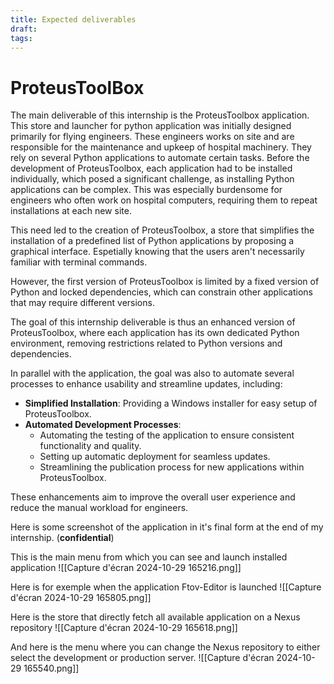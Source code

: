 ```yaml
---
title: Expected deliverables
draft: 
tags:
---
```

# ProteusToolBox
The main deliverable of this internship is the ProteusToolbox application. This store and launcher for python application was initially designed primarily for flying engineers. These engineers works on site and are responsible for the maintenance and upkeep of hospital machinery. They rely on several Python applications to automate certain tasks. Before the development of ProteusToolbox, each application had to be installed individually, which posed a significant challenge, as installing Python applications can be complex. This was especially burdensome for engineers who often work on hospital computers, requiring them to repeat installations at each new site.

This need led to the creation of ProteusToolbox, a store that simplifies the installation of a predefined list of Python applications by proposing a graphical interface. Espetially knowing that the users aren't necessarily familiar with terminal commands.

However, the first version of ProteusToolbox is limited by a fixed version of Python and locked dependencies, which can constrain other applications that may require different versions.

The goal of this internship deliverable is thus an enhanced version of ProteusToolbox, where each application has its own dedicated Python environment, removing restrictions related to Python versions and dependencies.

In parallel with the application, the goal was also to automate several processes to enhance usability and streamline updates, including:

- **Simplified Installation**: Providing a Windows installer for easy setup of ProteusToolbox.
- **Automated Development Processes**:
    - Automating the testing of the application to ensure consistent functionality and quality.
    - Setting up automatic deployment for seamless updates.
    - Streamlining the publication process for new applications within ProteusToolbox.

These enhancements aim to improve the overall user experience and reduce the manual workload for engineers.


Here is some screenshot of the application in it's final form at the end of my internship. (**confidential**)

This is the main menu from which you can see and launch installed application
![[Capture d'écran 2024-10-29 165216.png]]


Here is for exemple when the application Ftov-Editor is launched
![[Capture d'écran 2024-10-29 165805.png]]


Here is the store that directly fetch all available application on a Nexus repository
![[Capture d'écran 2024-10-29 165618.png]]

And here is the menu where you can change the Nexus repository to either select the development or production server. 
![[Capture d'écran 2024-10-29 165540.png]]



